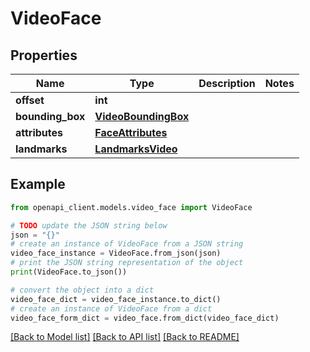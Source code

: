 # VideoFace


## Properties

Name | Type | Description | Notes
------------ | ------------- | ------------- | -------------
**offset** | **int** |  | 
**bounding_box** | [**VideoBoundingBox**](VideoBoundingBox.md) |  | 
**attributes** | [**FaceAttributes**](FaceAttributes.md) |  | 
**landmarks** | [**LandmarksVideo**](LandmarksVideo.md) |  | 

## Example

```python
from openapi_client.models.video_face import VideoFace

# TODO update the JSON string below
json = "{}"
# create an instance of VideoFace from a JSON string
video_face_instance = VideoFace.from_json(json)
# print the JSON string representation of the object
print(VideoFace.to_json())

# convert the object into a dict
video_face_dict = video_face_instance.to_dict()
# create an instance of VideoFace from a dict
video_face_form_dict = video_face.from_dict(video_face_dict)
```
[[Back to Model list]](../README.md#documentation-for-models) [[Back to API list]](../README.md#documentation-for-api-endpoints) [[Back to README]](../README.md)


